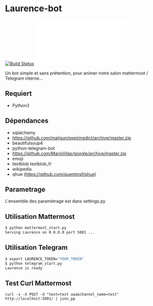 # Laurence-bot

[![Build Status](https://travis-ci.org/c4software/laurence-bot.svg?branch=master)](https://travis-ci.org/c4software/laurence-bot) [![Couverture](test/coverage/coverage.txt)](https://cdn.rawgit.com/c4software/laurence-bot/master/test/coverage/coverage.svg)

Un bot simple et sans prétention, pour animer notre salon mattermost / Telegram interne…

## Requiert   
- Python3

## Dépendances
- sqlalchemy
- https://github.com/mailgun/expiringdict/archive/master.zip
- beautifulsoup4
- python-telegram-bot
- https://github.com/MarioVilas/google/archive/master.zip
- emoji
- textblob textblob_fr
- wikipedia
- qhue (https://github.com/quentinsf/qhue)

## Parametrage
L'ensemble des paramétrage est dans settings.py

## Utilisation Mattermost
```bash
$ python mattermost_start.py
Serving Laurence on 0.0.0.0 port 5001 ...
```

## Utilisation Telegram
```bash
$ export LAURENCE_TOKEN="YOUR_TOKEN"
$ python telegram_start.py
Laurence is ready
```


## Test Curl Mattermost
```
curl -s -X POST -d "text=test aaa&channel_name=test" http://localhost:5001/ | json_pp
```
